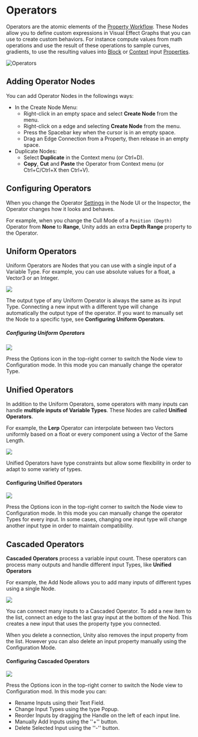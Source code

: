 # Operators

Operators are the atomic elements of the [Property Workflow](GraphLogicAndPhilosophy.md#property-workflow-horizontal-logic). These Nodes allow you to define custom expressions in Visual Effect Graphs that you can use to create custom behaviors. For instance compute values from math operations and use the result of these operations to sample curves, gradients, to use the resulting values into [Block](Blocks.md) or [Context](Contexts.md) input [Properties](Properties.md).

![Operators](Images/Operators.png)

## Adding Operator Nodes

You can add Operator Nodes in the followings ways:

* In the Create Node Menu:
  * Right-click in an empty space and select **Create Node** from the menu.
  * Right-click on a edge and selecting **Create Node** from the menu.
  * Press the Spacebar key when the cursor is in an empty space.
  * Drag an Edge Connection from a Property, then release in an empty space.
* Duplicate Nodes:
  * Select **Duplicate** in the Context menu (or Ctrl+D).
  * **Copy**, **Cut** and **Paste** the Operator from Context menu (or Ctrl+C/Ctrl+X then Ctrl+V).

## Configuring Operators

When you change the Operator [Settings](GraphLogicAndPhilosophy.md#settings) in the Node UI or the Inspector, the Operator changes how it looks and behaves.

For example, when you change the Cull Mode of a `Position (Depth)` Operator from **None** to **Range**, Unity adds an extra **Depth Range** property to the Operator.

## Uniform Operators

Uniform Operators are Nodes that you can use with a single input of a Variable Type. For example, you can use absolute values for a float, a Vector3 or an Integer.

![](Images/OperatorsUniform.png)

The output type of any Uniform Operator is always the same as its input Type. Connecting a new input with a different type will change automatically the output type of the operator. If you want to manually set the Node to a specific type, see **Configuring Uniform Operators**.

##### Configuring Uniform Operators

![](Images/OperatorsUniformOptions.png)

Press the Options icon in the top-right corner to switch the Node view to Configuration mode. In this mode you can manually change the operator Type.

## Unified Operators

In addition to the Uniform Operators, some operators with many inputs can handle **multiple inputs of Variable Types**. These Nodes are called **Unified Operators**.

For example, the **Lerp** Operator can interpolate between two Vectors uniformly based on a float or every component using a Vector of the Same Length.

![](Images/OperatorsUnified.png)

Unified Operators have type constraints but allow some flexibility in order to adapt to some variety of types.

#### Configuring Unified Operators

![](Images/OperatorsUnifiedOptions.png)

Press the Options icon in the top-right corner to switch the Node view to Configuration mode. In this mode you can manually change the operator Types for every input. In some cases, changing one input type will change another input type in order to maintain compatibility.

## Cascaded Operators

**Cascaded Operators** process a variable input count. These operators can process many outputs and handle different input Types, like **Unified Operators**

For example, the Add Node allows you to add many inputs of different types using a single Node.

![](Images/OperatorsCascaded.png)

You can connect many inputs to a Cascaded Operator. To add a new item to the list, connect an edge to the last gray input at the bottom of the Nod. This creates a new input that uses the property type you connected.

When you delete a connection, Unity also removes the input property from the list. However you can also delete an input property manually using the Configuration Mode.

#### Configuring Cascaded Operators

![](Images/OperatorsCascadedOptions.png)

Press the Options icon in the top-right corner to switch the Node view to Configuration mod. In this mode you can:

* Rename Inputs using their Text Field.
* Change Input Types using the type Popup.
* Reorder Inputs by dragging the Handle on the left of each input line.
* Manually Add Inputs using the ''+'' button.
* Delete Selected Input using the ''-'' button.
